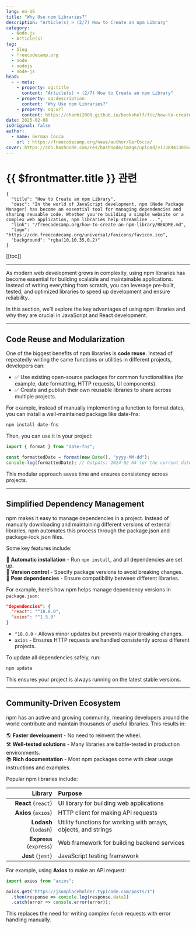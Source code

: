 ```yaml
---
lang: en-US
title: "Why Use npm Libraries?"
description: "Article(s) > (2/7) How to Create an npm Library"
category:
  - Node.js
  - Article(s)
tag:
  - blog
  - freecodecamp.org
  - node
  - nodejs
  - node-js
head:
  - - meta:
    - property: og:title
      content: "Article(s) > (2/7) How to Create an npm Library"
    - property: og:description
      content: "Why Use npm Libraries?"
    - property: og:url
      content: https://chanhi2000.github.io/bookshelf/fcc/how-to-create-an-npm-library/why-use-npm-libraries.html
date: 2025-02-08
isOriginal: false
author:
  - name: German Cocca
    url : https://freecodecamp.org/news/author/GerCocca/
cover: https://cdn.hashnode.com/res/hashnode/image/upload/v1738941301640/7189d889-387d-4bd2-bf5c-2cbcbd17faad.png
---
```


# {{ $frontmatter.title }} 관련

```component VPCard
{
  "title": "How to Create an npm Library",
  "desc": "In the world of JavaScript development, npm (Node Package Manager) has become an essential tool for managing dependencies and sharing reusable code. Whether you're building a simple website or a complex web application, npm libraries help streamline ...",
  "link": "/freecodecamp.org/how-to-create-an-npm-library/README.md",
  "logo": "https://cdn.freecodecamp.org/universal/favicons/favicon.ico",
  "background": "rgba(10,10,35,0.2)"
}
```

[[toc]]

---

<SiteInfo
  name="How to Create an npm Library"
  desc="In the world of JavaScript development, npm (Node Package Manager) has become an essential tool for managing dependencies and sharing reusable code. Whether you're building a simple website or a complex web application, npm libraries help streamline ..."
  url="https://freecodecamp.org/news/how-to-create-an-npm-library#heading-why-use-npm-libraries"
  logo="https://cdn.freecodecamp.org/universal/favicons/favicon.ico"
  preview="https://cdn.hashnode.com/res/hashnode/image/upload/v1738941301640/7189d889-387d-4bd2-bf5c-2cbcbd17faad.png"/>

As modern web development grows in complexity, using npm libraries has become essential for building scalable and maintainable applications. Instead of writing everything from scratch, you can leverage pre-built, tested, and optimized libraries to speed up development and ensure reliability.

In this section, we’ll explore the key advantages of using npm libraries and why they are crucial in JavaScript and React development.

---

## Code Reuse and Modularization

One of the biggest benefits of npm libraries is **code reuse**. Instead of repeatedly writing the same functions or utilities in different projects, developers can:

- ✅ Use existing open-source packages for common functionalities (for example, date formatting, HTTP requests, UI components).
- ✅ Create and publish their own reusable libraries to share across multiple projects.

For example, instead of manually implementing a function to format dates, you can install a well-maintained package like date-fns:

```sh
npm install date-fns
```

Then, you can use it in your project:

```js
import { format } from "date-fns";

const formattedDate = format(new Date(), "yyyy-MM-dd");
console.log(formattedDate); // Outputs: 2024-02-04 (or the current date)
```

This modular approach saves time and ensures consistency across projects.

---

## Simplified Dependency Management

npm makes it easy to manage dependencies in a project. Instead of manually downloading and maintaining different versions of external libraries, npm automates this process through the package.json and package-lock.json files.

Some key features include:

🔹 **Automatic installation** - Run `npm install`, and all dependencies are set up.  
🔹 **Version control** - Specify package versions to avoid breaking changes.  
🔹 **Peer dependencies** - Ensure compatibility between different libraries.

For example, here’s how npm helps manage dependency versions in <FontIcon icon="iconfont icon-json"/>`package.json`:

```json title="package.json
"dependencies": {
  "react": "^18.0.0",
  "axios": "^1.5.0"
}
```

- `^18.0.0` - Allows minor updates but prevents major breaking changes.
- `axios` - Ensures HTTP requests are handled consistently across different projects.

To update all dependencies safely, run:

```sh
npm update
```

This ensures your project is always running on the latest stable versions.

---

## Community-Driven Ecosystem

npm has an active and growing community, meaning developers around the world contribute and maintain thousands of useful libraries. This results in:

🌎 **Faster development** - No need to reinvent the wheel.  
🛠️ **Well-tested solutions** - Many libraries are battle-tested in production environments.  
📚 **Rich documentation** - Most npm packages come with clear usage instructions and examples.

Popular npm libraries include:

| Library | Purpose |
| ---: | :--- |
| **React** (`react`) | UI library for building web applications |
| **Axios** (`axios`) | HTTP client for making API requests |
| **Lodash** (`lodash`) | Utility functions for working with arrays, objects, and strings |
| **Express** (`express`) | Web framework for building backend services |
| **Jest** (`jest`) | JavaScript testing framework |

For example, using **Axios** to make an API request:

```js
import axios from "axios";

axios.get("https://jsonplaceholder.typicode.com/posts/1")
  .then(response => console.log(response.data))
  .catch(error => console.error(error));
```

This replaces the need for writing complex `fetch` requests with error handling manually.
